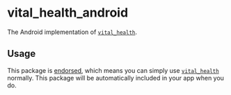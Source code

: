 # vital\_health\_android

The Android implementation of [`vital_health`][1].

## Usage

This package is [endorsed][2], which means you can simply use [`vital_health`][1]
normally. This package will be automatically included in your app when you do.

[1]: https://pub.dev/packages/vital_health
[2]: https://flutter.dev/docs/development/packages-and-plugins/developing-packages#endorsed-federated-plugin
